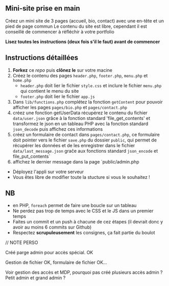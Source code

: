 Mini-site prise en main
---

Créez un mini site de 3 pages (accueil, bio, contact) avec une en-tête et un pied de page commun
Le contenu du site est libre, cependant il est conseillé de commencer à réfléchir à votre portfolio

**Lisez toutes les instructions (deux fois s'il le faut) avant de commencer**

Instructions détaillées
---

1. **Forkez** ce *repo* puis **clônez le** sur votre macine
2. Créez le contenu des pages `header.php`, `footer.php`, `menu.php` et `home.php`
	- `header.php` doit lier le fichier `style.css` et inclure le fichier `menu.php` qui contient le menu du site
	- `footer.php` doit lier le fichier `app.js`
3. Dans `lib/functions.php` complétez la fonction `getContent` pour pouvoir afficher les pages `pages/bio.php` et `pages/contact.php`
4. créez une fonction getUserData récupérez le contenu du fichier `data/user.json` grâce à la fonction standard 'file_get_contents' et transformez le json en un tableau PHP avec la fonction standard `json_decode` puis affichez ces informations 
5. créez un formulaire de contact dans `pages/contact.php`, ce formulaire doit pointer vers le fichier `save.php` du dossier `public`, qui permet de récupérer les données et de les enregistrer dans le fichier `data/last_message.json` graĉe aux fonctions standard `json_encode` et file_put_contents`
6. affichez le dernier message dans la page `public/admin.php

- Déployez l'appli sur votre serveur
- Vous êtes libre de modifier toute la stucture si vous le souhaitez !

NB
--- 

- en PHP, `foreach` permet de faire une boucle sur un tableau
- Ne perdez pas trop de temps avec le CSS et le JS dans un premier temps
- Faites un commit et un push à chacune de cez étapes (il devrait donc y avoir au moins 6 commits sur Github)
- Respectez **scrupuleusement** les consignes, ça fait partie du boulot


// NOTE PERSO

Créé parge admin pour accès spécial. OK

Gestion de fichier OK, formulaire de fichier OK... 

Voir gestion des accès et MDP, pourquoi pas créé plusieurs accès admin ? Petit admin et grand admin ? 